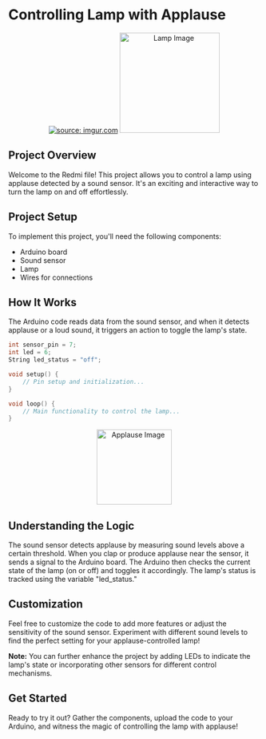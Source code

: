 # Controlling Lamp with Applause

<div align="center">
<a href="https://imgur.com/pTPH4T9"><img src="https://i.imgur.com/pTPH4T9.png" title="source: imgur.com" /></a>
  <img src="" alt="Lamp Image" width="200">
</div>

## Project Overview

Welcome to the Redmi file! This project allows you to control a lamp using applause detected by a sound sensor. It's an exciting and interactive way to turn the lamp on and off effortlessly.

## Project Setup

To implement this project, you'll need the following components:
- Arduino board
- Sound sensor
- Lamp
- Wires for connections

## How It Works

The Arduino code reads data from the sound sensor, and when it detects applause or a loud sound, it triggers an action to toggle the lamp's state.

```cpp
int sensor_pin = 7;
int led = 6;
String led_status = "off";

void setup() {
    // Pin setup and initialization...
}

void loop() {
    // Main functionality to control the lamp...
}
```

<div align="center">
  <img src="applause_image.jpg" alt="Applause Image" width="150">
</div>

## Understanding the Logic

The sound sensor detects applause by measuring sound levels above a certain threshold. When you clap or produce applause near the sensor, it sends a signal to the Arduino board. The Arduino then checks the current state of the lamp (on or off) and toggles it accordingly. The lamp's status is tracked using the variable "led_status."

## Customization

Feel free to customize the code to add more features or adjust the sensitivity of the sound sensor. Experiment with different sound levels to find the perfect setting for your applause-controlled lamp!

**Note:** You can further enhance the project by adding LEDs to indicate the lamp's state or incorporating other sensors for different control mechanisms.

## Get Started

Ready to try it out? Gather the components, upload the code to your Arduino, and witness the magic of controlling the lamp with applause!

